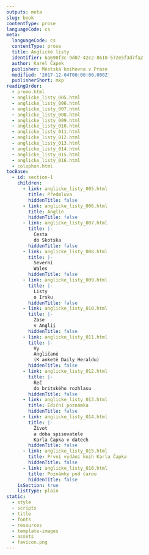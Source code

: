 ```yaml
---
outputs: meta
slug: book
contentType: prose
languageCode: cs
meta:
  languageCode: cs
  contentType: prose
  title: Anglické listy
  identifier: 6a690f3c-9d07-42c2-8610-572e5f3d7fa2
  author: Karel Čapek
  publisher: Městská knihovna v Praze
  modified: '2017-12-04T00:00:00.000Z'
  publisherShort: mkp
readingOrder:
  - promo.html
  - anglicke_listy_005.html
  - anglicke_listy_006.html
  - anglicke_listy_007.html
  - anglicke_listy_008.html
  - anglicke_listy_009.html
  - anglicke_listy_010.html
  - anglicke_listy_011.html
  - anglicke_listy_012.html
  - anglicke_listy_013.html
  - anglicke_listy_014.html
  - anglicke_listy_015.html
  - anglicke_listy_016.html
  - colophon.html
tocBase:
  - id: section-1
    children:
      - link: anglicke_listy_005.html
        title: Předmluva
        hiddenTitle: false
      - link: anglicke_listy_006.html
        title: Anglie
        hiddenTitle: false
      - link: anglicke_listy_007.html
        title: |-
          Cesta
          do Skotska
        hiddenTitle: false
      - link: anglicke_listy_008.html
        title: |-
          Severní
          Wales
        hiddenTitle: false
      - link: anglicke_listy_009.html
        title: |-
          Listy
          o Irsku
        hiddenTitle: false
      - link: anglicke_listy_010.html
        title: |-
          Zase
          v Anglii
        hiddenTitle: false
      - link: anglicke_listy_011.html
        title: |-
          Vy
          Angličané
          (K anketě Daily Heraldu)
        hiddenTitle: false
      - link: anglicke_listy_012.html
        title: |-
          Řeč
          do britského rozhlasu
        hiddenTitle: false
      - link: anglicke_listy_013.html
        title: Ediční poznámka
        hiddenTitle: false
      - link: anglicke_listy_014.html
        title: |-
          Život
          a doba spisovatele
          Karla Čapka v datech
        hiddenTitle: false
      - link: anglicke_listy_015.html
        title: První vydání knih Karla Čapka
        hiddenTitle: false
      - link: anglicke_listy_016.html
        title: Poznámky pod čarou
        hiddenTitle: false
    isSection: true
    listType: plain
static:
  - style
  - scripts
  - title
  - fonts
  - resources
  - template-images
  - assets
  - favicon.png
---
```

